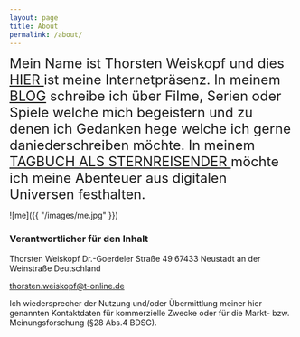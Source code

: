 ```yaml
---
layout: page
title: About
permalink: /about/
---
```


<font size="5">
Mein Name ist Thorsten Weiskopf und dies <a href="http://www.thorstenweiskopf.de/"> HIER </a> ist meine Internetpräsenz. In meinem <a href="https://thorty.github.io">BLOG</a> schreibe ich über Filme, Serien oder Spiele welche mich begeistern und zu denen ich Gedanken hege welche ich gerne daniederschreiben möchte. In meinem <a href="todo"> TAGBUCH ALS STERNREISENDER </a> möchte ich meine Abenteuer aus digitalen Universen festhalten. </font>
 
 
![me]({{ "/images/me.jpg" }})
 

### Verantwortlicher für den Inhalt

Thorsten Weiskopf
Dr.-Goerdeler Straße 49
67433 Neustadt an der Weinstraße
Deutschland

thorsten.weiskopf@t-online.de

Ich wiedersprecher der Nutzung und/oder Übermittlung meiner hier genannten Kontaktdaten für kommerzielle Zwecke oder für die Markt- bzw. Meinungsforschung (§28 Abs.4 BDSG).
